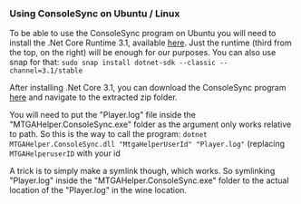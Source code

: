 ### Using ConsoleSync on Ubuntu / Linux
To be able to use the ConsoleSync program on Ubuntu you will need to install the .Net Core Runtime 3.1, available [here](https://dotnet.microsoft.com/download/dotnet-core/3.1). Just the runtime (third from the top, on the right) will be enough for our purposes. You can also use snap for that: `sudo snap install dotnet-sdk --classic --channel=3.1/stable`

After installing .Net Core 3.1, you can download the ConsoleSync program [here](https://github.com/ibiza240/MTGAHelper-Windows-Client/raw/master/MTGAHelper.ConsoleSync.exe.zip) and navigate to the extracted zip folder.

You will need to put the "Player.log" file inside the "MTGAHelper.ConsoleSync.exe" folder as the argument only works relative to path. So this is the way to call the program:
```dotnet MTGAHelper.ConsoleSync.dll "MtgaHelperUserId" "Player.log"```
(replacing `MTGAHelperuserID` with your id

A trick is to simply make a symlink though, which works. So symlinking "Player.log" inside the "MTGAHelper.ConsoleSync.exe" folder to the actual location of the "Player.log" in the wine location.

